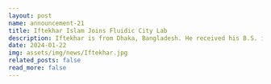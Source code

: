 ```yaml
---
layout: post
name: announcement-21
title: Iftekhar Islam Joins Fluidic City Lab
description: Iftekhar is from Dhaka, Bangladesh. He received his B.S. in Computer Science from <a href="https://en.wikipedia.org/wiki/Rajshahi_University_of_Engineering_%26_Technology"> Rajshahi University of Engineering & Technology </a>.He also worked as a graphic design intern at <a href="https://en.wikipedia.org/wiki/10_Minute_School"> 10 Minute School </a>. In his free time, Iftekhar enjoys watching documentaries and cooking.
date: 2024-01-22
img: assets/img/news/Iftekhar.jpg
related_posts: false
read_more: false
---
```

